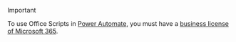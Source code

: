 > [!IMPORTANT]
> To use Office Scripts in [Power Automate](https://make.powerautomate.com), you must have a [business license of Microsoft 365](../testing/platform-limits.md?tabs=business).
